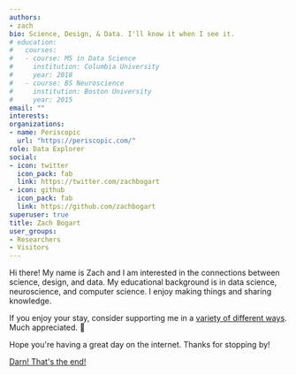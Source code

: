 ```yaml
---
authors:
- zach
bio: Science, Design, & Data. I'll know it when I see it.
# education:
#   courses:
#   - course: MS in Data Science
#     institution: Columbia University
#     year: 2018
#   - course: BS Neuroscience
#     institution: Boston University
#     year: 2015
email: ""
interests:
organizations:
- name: Periscopic
  url: "https://periscopic.com/"
role: Data Explorer
social:
- icon: twitter
  icon_pack: fab
  link: https://twitter.com/zachbogart
- icon: github
  icon_pack: fab
  link: https://github.com/zachbogart
superuser: true
title: Zach Bogart
user_groups:
- Researchers
- Visitors
---
```


Hi there! My name is Zach and I am interested in the connections between science, design, and data. My educational background is in data science, neuroscience, and computer science. I enjoy making things and sharing knowledge.

If you enjoy your stay, consider supporting me in a [variety of different ways](/support/). Much appreciated. :orange_heart:

Hope you're having a great day on the internet. Thanks for stopping by!

[Darn! That's the end!](https://youtu.be/YkAX7Vk3JEw?t=2m52s)